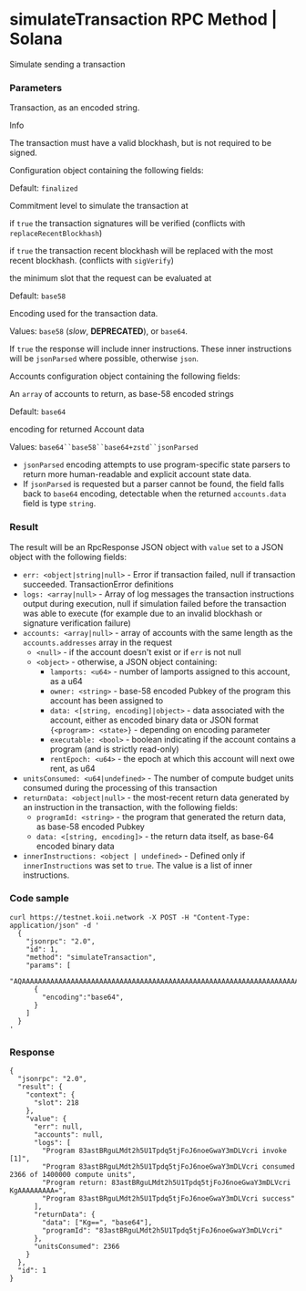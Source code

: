 # simulateTransaction RPC Method | Solana
Simulate sending a transaction

### Parameters #

Transaction, as an encoded string.

Info

The transaction must have a valid blockhash, but is not required to be signed.

Configuration object containing the following fields:

Default: `finalized`

Commitment level to simulate the transaction at

if `true` the transaction signatures will be verified (conflicts with `replaceRecentBlockhash`)

if `true` the transaction recent blockhash will be replaced with the most recent blockhash. (conflicts with `sigVerify`)

the minimum slot that the request can be evaluated at

Default: `base58`

Encoding used for the transaction data.

Values: `base58` (_slow_, **DEPRECATED**), or `base64`.

If `true` the response will include inner instructions. These inner instructions will be `jsonParsed` where possible, otherwise `json`.

Accounts configuration object containing the following fields:

An `array` of accounts to return, as base-58 encoded strings

Default: `base64`

encoding for returned Account data

Values: `base64``base58``base64+zstd``jsonParsed`

*   `jsonParsed` encoding attempts to use program-specific state parsers to return more human-readable and explicit account state data.
*   If `jsonParsed` is requested but a parser cannot be found, the field falls back to `base64` encoding, detectable when the returned `accounts.data` field is type `string`.

### Result #

The result will be an RpcResponse JSON object with `value` set to a JSON object with the following fields:

*   `err: <object|string|null>` - Error if transaction failed, null if transaction succeeded. TransactionError definitions
*   `logs: <array|null>` - Array of log messages the transaction instructions output during execution, null if simulation failed before the transaction was able to execute (for example due to an invalid blockhash or signature verification failure)
*   `accounts: <array|null>` - array of accounts with the same length as the `accounts.addresses` array in the request
    *   `<null>` - if the account doesn't exist or if `err` is not null
    *   `<object>` - otherwise, a JSON object containing:
        *   `lamports: <u64>` - number of lamports assigned to this account, as a u64
        *   `owner: <string>` - base-58 encoded Pubkey of the program this account has been assigned to
        *   `data: <[string, encoding]|object>` - data associated with the account, either as encoded binary data or JSON format `{<program>: <state>}` - depending on encoding parameter
        *   `executable: <bool>` - boolean indicating if the account contains a program (and is strictly read-only)
        *   `rentEpoch: <u64>` - the epoch at which this account will next owe rent, as u64
*   `unitsConsumed: <u64|undefined>` - The number of compute budget units consumed during the processing of this transaction
*   `returnData: <object|null>` - the most-recent return data generated by an instruction in the transaction, with the following fields:
    *   `programId: <string>` - the program that generated the return data, as base-58 encoded Pubkey
    *   `data: <[string, encoding]>` - the return data itself, as base-64 encoded binary data
*   `innerInstructions: <object | undefined>` - Defined only if `innerInstructions` was set to `true`. The value is a list of inner instructions.

### Code sample #

```
curl https://testnet.koii.network -X POST -H "Content-Type: application/json" -d '
  {
    "jsonrpc": "2.0",
    "id": 1,
    "method": "simulateTransaction",
    "params": [
      "AQAAAAAAAAAAAAAAAAAAAAAAAAAAAAAAAAAAAAAAAAAAAAAAAAAAAAAAAAAAAAAAAAAAAAAAAAAAAAAAAAAAAAABAAEDArczbMia1tLmq7zz4DinMNN0pJ1JtLdqIJPUw3YrGCzYAMHBsgN27lcgB6H2WQvFgyZuJYHa46puOQo9yQ8CVQbd9uHXZaGT2cvhRs7reawctIXtX1s3kTqM9YV+/wCp20C7Wj2aiuk5TReAXo+VTVg8QTHjs0UjNMMKCvpzZ+ABAgEBARU=",
      {
        "encoding":"base64",
      }
    ]
  }
'
```


### Response #

```
{
  "jsonrpc": "2.0",
  "result": {
    "context": {
      "slot": 218
    },
    "value": {
      "err": null,
      "accounts": null,
      "logs": [
        "Program 83astBRguLMdt2h5U1Tpdq5tjFoJ6noeGwaY3mDLVcri invoke [1]",
        "Program 83astBRguLMdt2h5U1Tpdq5tjFoJ6noeGwaY3mDLVcri consumed 2366 of 1400000 compute units",
        "Program return: 83astBRguLMdt2h5U1Tpdq5tjFoJ6noeGwaY3mDLVcri KgAAAAAAAAA=",
        "Program 83astBRguLMdt2h5U1Tpdq5tjFoJ6noeGwaY3mDLVcri success"
      ],
      "returnData": {
        "data": ["Kg==", "base64"],
        "programId": "83astBRguLMdt2h5U1Tpdq5tjFoJ6noeGwaY3mDLVcri"
      },
      "unitsConsumed": 2366
    }
  },
  "id": 1
}
```
